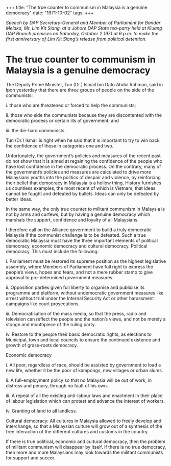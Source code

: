 +++ 
title: "The true counter to communism in Malaysia is a genuine democracy"
date: "1971-10-02"
tags:
+++

_Speech by DAP Secretary-General and Member of Parliament for Bandar Melaka, Mr. Lim Kit Siang, at a Johore DAP State tea-party held at Kluang DAP Branch premises on Saturday, October 2 1971 at 6 p.m. to make the first anniversary of Lim Kit Siang’s release from political detention._

# The true counter to communism in Malaysia is a genuine democracy

The Deputy Prime Minister, Tun (Dr.) Ismail bin Dato Abdul Rahman, said in Ipoh yesterday that there are three groups of people on the side of the communists:

i.	those who are threatened or forced to help the communists;

ii.	those who side the communists because they are discontented with the democratic process or certain ills of government; and

iii.	the die-hard communists.</u>

Tun (Dr.) Ismail is right when he said that it is important to try to win back the confidence of those in categories one and two.

Unfortunately, the government’s policies and measures of the recent past do not show that it is aimed at regaining the confidence of the people who have lost confidence in the democratic process. On the contrary, many of the government’s policies and measures are calculated to drive more Malaysians youths into the politics of despair and violence, by reinforcing their belief that democracy in Malaysia is a hollow thing.
History furnishes us countless examples, the most recent of which is Vietnam, that ideas cannot be fought and defeated by bullets. Ideas can only be defeated by better ideas.

In the same way, the only true counter to militant communism in Malaysia is not by arms and curfews, but by having a genuine democracy which marshals the support, confidence and loyalty of all Malaysians.

I therefore call on the Alliance government to build a truly democratic Malaysia if the communist challenge is to be defeated.
Such a true democratic Malaysia must have the three important elements of political democracy, economic democracy and cultural democracy.
Political democracy. This must include the following:

i.	Parliament must be restored its supreme position as the highest legislative assembly, where Members of Parliament have full right to express the people’s views, hopes and fears, and not a mere rubber stamp to give approval to pre-determined government measures.

ii.	Opposition parties given full liberty to organise and publicise its programme and platform, without undemocratic government measures like arrest without trial under the Internal Security Act or other harassment campaigns like court prosecutions.

iii.	Democratisation of the mass media, so that the press, radio and television can reflect the people and the nation’s views, and not be merely a stooge and mouthpiece of the ruling party.

iv.	Restore to the people their basic democratic rights, as elections to Municipal, town and local councils to ensure the continued existence and growth of grass-roots democracy.

Economic democracy

i.	All poor, regardless of race, should be assisted by government to load a new life, whether it be the poor of kampongs, new villages or urban slums.

ii.	A full-employment policy so that no Malaysia will be out of work, in distress and penury, through no fault of his own.

iii.	A repeal of all the existing anti-labour laws and enactment in their place of labour legislation which can protest and advance the interest of workers.

iv.	Granting of land to all landless.

Cultural democracy: All cultures in Malaysia allowed to freely develop and interchange, so that a Malaysian culture will grow out of a synthesis of the free interaction of the different cultures and customs in the country.

If there is true political, economic and cultural democracy, then the problem of militant communism will disappear by itself. If there is no true democracy, then more and more Malaysians may look towards the militant communists for support and succor.

 
